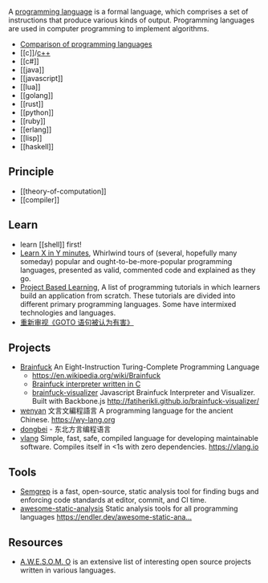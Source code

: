 A [programming language](https://en.wikipedia.org/wiki/Programming_language) is a formal language, which comprises a set of instructions that produce various kinds of output. Programming languages are used in computer programming to implement algorithms.

- [Comparison of programming languages](https://en.wikipedia.org/wiki/Comparison_of_programming_languages) 
- [[c]]/[c++](cpp)
- [[c#]]
- [[java]]
- [[javascript]]
- [[lua]]
- [[golang]]
- [[rust]]
- [[python]]
- [[ruby]]
- [[erlang]]
- [[lisp]]
- [[haskell]]



## Principle
- [[theory-of-computation]]
- [[compiler]]



## Learn
- learn [[shell]] first!
- [Learn X in Y minutes](https://github.com/adambard/learnxinyminutes-docs), Whirlwind tours of (several, hopefully many someday) popular and ought-to-be-more-popular programming languages, presented as valid, commented code and explained as they go.
- [Project Based Learning](https://github.com/tuvtran/project-based-learning), A list of programming tutorials in which learners build an application from scratch. These tutorials are divided into different primary programming languages. Some have intermixed technologies and languages.
- [重新审视《GOTO 语句被认为有害》](https://www.emon100.me/goto-translation/)



## Projects
- [Brainfuck](http://www.muppetlabs.com/~breadbox/bf/) An Eight-Instruction Turing-Complete Programming Language
  - https://en.wikipedia.org/wiki/Brainfuck
  - [Brainfuck interpreter written in C](https://github.com/fabianishere/brainfuck)
  - [brainfuck-visualizer](https://github.com/fatiherikli/brainfuck-visualizer) Javascript Brainfuck Interpreter and Visualizer. Built with Backbone.js http://fatiherikli.github.io/brainfuck-visualizer/
- [wenyan](https://github.com/wenyan-lang/wenyan) 文言文編程語言 A programming language for the ancient Chinese. https://wy-lang.org
- [dongbei](https://github.com/zhanyong-wan/dongbei) - 东北方言编程语言
- [vlang](https://github.com/vlang/v) Simple, fast, safe, compiled language for developing maintainable software. Compiles itself in <1s with zero dependencies. https://vlang.io



## Tools
- [Semgrep](https://github.com/returntocorp/semgrep) is a fast, open-source, static analysis tool for finding bugs and enforcing code standards at editor, commit, and CI time.
- [awesome-static-analysis](https://github.com/mre/awesome-static-analysis) Static analysis tools for all programming languages https://endler.dev/awesome-static-ana…



## Resources
- [A.W.E.S.O.M. O](https://github.com/lk-geimfari/awesomo) is an extensive list of interesting open source projects written in various languages.
